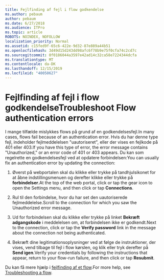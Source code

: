 ```yaml
---
title: Fejlfinding af fejl i flow godkendelse
ms.author: pebaum
author: pebaum
ms.date: 6/27/2018
ms.audience: ITPro
ms.topic: article
ROBOTS: NOINDEX, NOFOLLOW
localization_priority: Normal
ms.assetid: c15fed9f-65c6-422e-9d32-87e889a44b51
ms.openlocfilehash: 3d49d15d243dd98afc6f78b9e75f0cfa74c2cd7c
ms.sourcegitcommit: 0f0186044a3597e42ad14c32ca58e7224344dcfa
ms.translationtype: MT
ms.contentlocale: da-DK
ms.lasthandoff: 12/15/2019
ms.locfileid: "40050627"
---
```

# <a name="troubleshoot-flow-authentication-errors"></a><span data-ttu-id="5301b-102">Fejlfinding af fejl i flow godkendelse</span><span class="sxs-lookup"><span data-stu-id="5301b-102">Troubleshoot Flow authentication errors</span></span>

<span data-ttu-id="5301b-103">I mange tilfælde mislykkes flows på grund af en godkendelsesfejl.</span><span class="sxs-lookup"><span data-stu-id="5301b-103">In many cases, flows fail because of an authentication error.</span></span> <span data-ttu-id="5301b-104">Hvis du har denne type fejl, indeholder fejlmeddelelsen "uautoriseret", eller der vises en fejlkode på 401 eller 403.</span><span class="sxs-lookup"><span data-stu-id="5301b-104">If you have this type of error, the error message contains "Unauthorized," or an error code of 401 or 403 appears.</span></span> <span data-ttu-id="5301b-105">Du kan som regelrette en godkendelsesfejl ved at opdatere forbindelsen:</span><span class="sxs-lookup"><span data-stu-id="5301b-105">You can usually fix an authentication error by updating the connection:</span></span>
  
1. <span data-ttu-id="5301b-106">Øverst på webportalen skal du klikke eller trykke på tandhjulsikonet for at åbne indstillingsmenuen og derefter klikke eller trykke på **forbindelser**.</span><span class="sxs-lookup"><span data-stu-id="5301b-106">At the top of the web portal, click or tap the gear icon to open the Settings menu, and then click or tap **Connections**.</span></span>
    
2. <span data-ttu-id="5301b-107">Rul til den forbindelse, hvor du har set den uautoriserede fejlmeddelelse.</span><span class="sxs-lookup"><span data-stu-id="5301b-107">Scroll to the connection for which you saw the Unauthorized error message.</span></span>
    
3. <span data-ttu-id="5301b-108">Ud for forbindelsen skal du klikke eller trykke på linket **Bekræft adgangskode** i meddelelsen om, at forbindelsen ikke er godkendt.</span><span class="sxs-lookup"><span data-stu-id="5301b-108">Next to the connection, click or tap the **Verify password** link in the message about the connection not being authenticated.</span></span> 
    
4. <span data-ttu-id="5301b-109">Bekræft dine legitimationsoplysninger ved at følge de instruktioner, der vises, vend tilbage til fejl i flow kørslen, og klik eller tryk derefter på **Send igen**.</span><span class="sxs-lookup"><span data-stu-id="5301b-109">Verify your credentials by following the instructions that appear, return to your flow-run failure, and then click or tap **Resubmit**.</span></span>
    
<span data-ttu-id="5301b-110">Du kan få mere hjælp i [fejlfinding af et flow](https://go.microsoft.com/fwlink/?linkid=872110).</span><span class="sxs-lookup"><span data-stu-id="5301b-110">For more help, see [Troubleshooting a flow](https://go.microsoft.com/fwlink/?linkid=872110).</span></span>
  

